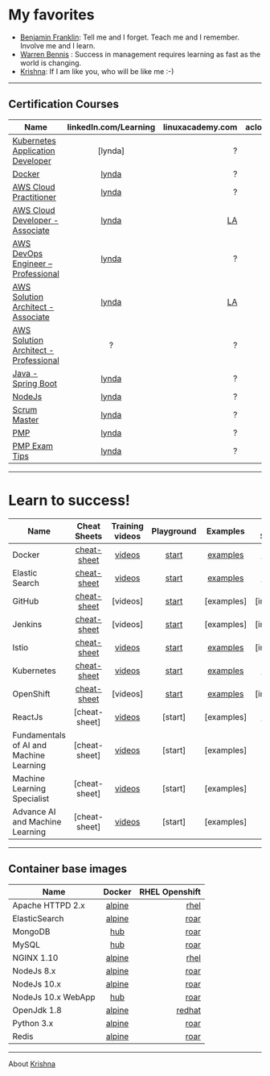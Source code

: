 # My favorites
- [Benjamin Franklin](https://en.wikipedia.org/wiki/Benjamin_Franklin): Tell me and I forget. Teach me and I remember. Involve me and I learn.
- [Warren Bennis](https://en.wikipedia.org/wiki/Warren_Bennis) : Success in management requires learning as fast as the world is changing.
- [Krishna](https://www.linkedin.com/in/krishnamanchikalapudi/): If I am like you, who will be like me :-)

***

## Certification Courses

| Name | linkedIn.com/Learning | linuxacademy.com | acloud.guru  |
| ------------- |:-------------:| -----:| -----:|
| [Kubernetes Application Developer](https://www.cncf.io/certification/ckad/) | [lynda] | ? | ? |
| [Docker](https://success.docker.com/certification) | [lynda](https://www.lynda.com/learning-paths/Developer/prepare-for-the-docker-certified-associate-dca-certification) | ? | ? |
| [AWS Cloud Practitioner](https://aws.amazon.com/certification/certified-solutions-architect-associate/) | [lynda](https://www.lynda.com/learning-paths/IT/become-an-aws-cloud-practitioner) | ? | [acloud](https://acloud.guru/learn/aws-certified-cloud-practitioner) |
| [AWS Cloud Developer - Associate](https://aws.amazon.com/certification/certified-developer-associate/) | [lynda](https://www.lynda.com/learning-paths/Developer/become-a-cloud-developer) | [LA](https://linuxacademy.com/cp/modules/view/id/181) | [acloud](https://learn.acloud.guru/course/aws-certified-developer-associate-june-2018) |
| [AWS DevOps Engineer – Professional](https://aws.amazon.com/certification/certified-devops-engineer-professional/) | [lynda](https://www.lynda.com/learning-paths/Web/prepare-for-aws-devops-engineer-professional-certification) | ? | [acloud](https://acloud.guru/learn/aws-certified-devops-engineer-professional) |
| [AWS Solution Architect - Associate](https://aws.amazon.com/certification/certified-solutions-architect-associate/) | [lynda](https://www.lynda.com/learning-paths/IT/prepare-for-aws-solutions-architect-associate-certification) | [LA](https://linuxacademy.com/cp/coursescheduler/view/id/240764) | [acloud](https://acloud.guru/course/aws-certified-solutions-architect-associate/) |
| [AWS Solution Architect - Professional](https://aws.amazon.com/certification/certified-solutions-architect-professional/) | ? | ? | [acloud](https://learn.acloud.guru/course/aws-certified-solutions-architect-professional-2019/) |
| [Java - Spring Boot]() | [lynda](https://www.lynda.com/learning-paths/Web/become-a-spring-developer) | ? | ? |
| [NodeJs]() | [lynda](https://www.lynda.com/learning-paths/Web/become-a-nodejs-developer) | ? | ? |
| [Scrum Master](https://www.scrumalliance.org/get-certified/scrum-master-track/certified-scrummaster) | [lynda](https://www.lynda.com/Project-Management-tutorials/Cert-Prep-Certified-Scrum-Master/699334-2.html) | ? | ? |
| [PMP](https://www.pmi.org/certifications/types/project-management-pmp) | [lynda](https://www.lynda.com/Project-Management-tutorials/Cert-Prep-Project-Management-Professional-PMP/659716-2.html) | ? | ? |
| [PMP Exam Tips](https://www.pmi.org/certifications/types/project-management-pmp) | [lynda](https://www.lynda.com/Project-Management-tutorials/Exam-Tips-Project-Management-Professional-PMP/679615-2.html) | ? | ? |


***

# Learn to success!
| Name | Cheat Sheets | Training videos | Playground  | Examples | PC Setup | 
| ------------- |:-------------:|:-------------:|:-------------:|:-------------:| -----:|
| Docker | [cheat-sheet](https://www.docker.com/sites/default/files/Docker_CheatSheet_08.09.2016_0.pdf) | [videos](https://youtu.be/kwsJIH5TGIg)  | [start](https://training.play-with-docker.com/ops-s1-hello/) | [examples](https://github.com/docker/labs/tree/master/developer-tools)  | [install](https://docs.docker.com/docker-for-mac/install/) |
| Elastic Search | [cheat-sheet](http://elasticsearch-cheatsheet.jolicode.com/) | [videos](https://www.elastic.co/videos) | [start](https://www.katacoda.com/courses/elasticsearch/playground) | [examples](https://github.com/elastic/examples)  | [install](https://www.elastic.co/guide/en/elasticsearch/reference/current/install-elasticsearch.html) |
| GitHub | [cheat-sheet](https://services.github.com/on-demand/downloads/github-git-cheat-sheet.pdf) | [videos] | [start](https://www.katacoda.com/courses/git) | [examples]  | [install] |
| Jenkins | [cheat-sheet](https://jenkins.io/user-handbook.pdf) | [videos] | [start](https://youtu.be/Lxd6JMMxuwo) | [examples]  | [install] | 
| Istio | [cheat-sheet](https://istio.io/docs/reference/commands/istioctl/) | [videos](https://www.youtube.com/watch?v=gauOI0O9fRM) | [start](https://www.katacoda.com/courses/istio) | [examples](https://github.com/istio/istio/tree/master/samples)  | [install] |
| Kubernetes | [cheat-sheet](https://kubernetes.io/docs/reference/kubectl/cheatsheet/) | [videos](https://www.youtube.com/playlist?list=PLBAFXs0YjviLrsyydCzxWrIP_1-wkcSHS) | [start](https://training.play-with-kubernetes.com/kubernetes-workshop) | [examples](https://github.com/kubernetes/examples)  | [install](https://kubernetes.io/docs/tasks/tools/install-kubectl/#install-kubectl-binary-using-curl) |
| OpenShift | [cheat-sheet](http://design.jboss.org/redhatdeveloper/marketing/openshift_cheatsheet/cheatsheet/images/openshift_cheat_sheet_r3v1.pdf) | [videos] | [start](https://learn.openshift.com/introduction/getting-started/) | [examples](https://github.com/RedHatWorkshops/openshiftv3-workshop)  | [install] |
| ReactJs | [cheat-sheet] | [videos](https://www.lynda.com/learning-paths/Web/become-a-react-developer) | [start] | [examples] | [install](https://reactjs.org) | 
|Fundamentals of AI and Machine Learning | [cheat-sheet] | [videos](https://www.lynda.com/learning-paths/IT/master-the-fundamentals-of-ai-and-machine-learning) | [start] | [examples] | [N/A] | 
|Machine Learning Specialist | [cheat-sheet] | [videos](https://www.lynda.com/learning-paths/IT/become-a-machine-learning-specialist) | [start] | [examples] | [N/A] | 
|Advance AI and Machine Learning | [cheat-sheet] | [videos](https://www.lynda.com/learning-paths/IT/advance-your-skills-in-ai-and-machine-learning) | [start] | [examples] | [N/A] | 


<!--

|  | [cheat-sheet]() | [videos]() | [start]() | [examples]() | [install]() | 
|  | [cheat-sheet]() | [videos]() | [start]() | [examples]() | [install]() | 
|  | [cheat-sheet]() | [videos]() | [start]() | [examples]() | [install]() | 

-->

***

## Container base images

| Name | Docker | RHEL Openshift |
| ------------- |:-------------:| -----:|
| Apache HTTPD 2.x | [alpine](https://github.com/docker-library/httpd/blob/master/2.4/alpine/Dockerfile) | [rhel](https://access.redhat.com/containers/?tab=images&platform=docker#/registry.access.redhat.com/rhscl/httpd-24-rhel7)  | [examples]()  |
| ElasticSearch | [alpine](https://github.com/docker-library/elasticsearch/blob/master/5/alpine/Dockerfile) | [roar]()  | [examples]()  | 
| MongoDB | [hub]() | [roar]()  | [examples]()  |
| MySQL | [hub]() | [roar]()  | [examples]()  |
| NGINX 1.10 | [alpine](https://github.com/nginxinc/docker-nginx/blob/master/mainline/alpine/Dockerfile) | [rhel](https://access.redhat.com/containers/?tab=images&platform=docker#/registry.access.redhat.com/rhscl/nginx-110-rhel7)  | [examples]()  |
| NodeJs 8.x | [alpine](https://github.com/nodejs/docker-node/blob/master/8/alpine/Dockerfile) | [roar](https://access.redhat.com/containers/?tab=images&platform=docker#/registry.access.redhat.com/rhoar-nodejs/nodejs-8)  | [examples]()  |
| NodeJs 10.x | [alpine](https://github.com/nodejs/docker-node/blob/master/10/alpine/Dockerfile) | [roar](https://access.redhat.com/containers/?tab=images&platform=docker#/registry.access.redhat.com/rhoar-nodejs/nodejs-10)  | [examples]()  |
| NodeJs 10.x WebApp | [hub]() | [roar](https://access.redhat.com/containers/?tab=overview#/registry.access.redhat.com/rhoar-nodejs-tech-preview/rhoar-nodejs-10-webapp)  | [examples]()  |
| OpenJdk 1.8 | [alpine](https://github.com/docker-library/openjdk/blob/master/8/jdk/alpine/Dockerfile) | [redhat](https://access.redhat.com/containers/?tab=images&platform=docker#/registry.access.redhat.com/redhat-openjdk-18/openjdk18-openshift)  | [examples]()  |
| Python 3.x | [alpine](https://github.com/docker-library/python/blob/master/3.7/alpine3.8/Dockerfile) | [roar]()  | [examples]()  |
| Redis | [alpine](https://github.com/docker-library/redis/blob/master/5.0/Dockerfile) | [roar](https://access.redhat.com/containers/?tab=images&platform=docker#/registry.access.redhat.com/rhscl/redis-32-rhel7)  | [examples]() |

<!--
|  | [alpine]() | [roar]() | [examples]() | [aws]() |
|  | [alpine]() | [roar]() | [examples]() | [aws]() |
|  | [alpine]() | [roar]() | [examples]() | [aws]() |
-->

***


About [Krishna](https://www.linkedin.com/in/krishnamanchikalapudi/)



